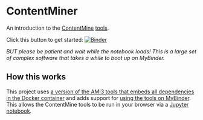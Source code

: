# ContentMiner
An introduction to the [ContentMine](http://contentmine.org/) [tools](http://contentmine.github.io/).

Click this button to get started: [![Binder](https://mybinder.org/badge_logo.svg)](https://mybinder.org/v2/gh/anjackson/contentminer/master?filepath=01-Introduction.ipynb)

_BUT please be patient and wait while the notebook loads! This is a large set of complex software that takes a while to boot up on MyBinder._

## How this works

This project uses [a version of the AMI3 tools that embeds all dependencies in the Docker container](https://github.com/anjackson/ami3) and adds support for [using the tools on MyBinder](https://mybinder.readthedocs.io/en/latest/tutorials/dockerfile.html). This allows the ContentMine tools to be run in your browser via a [Jupyter notebook](https://jupyter.org/).